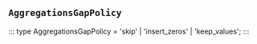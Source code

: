 ## `AggregationsGapPolicy`
:::
type AggregationsGapPolicy = 'skip' | 'insert_zeros' | 'keep_values';
:::
